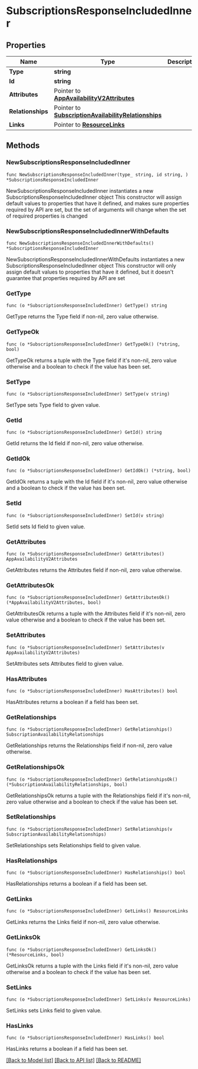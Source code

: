 # SubscriptionsResponseIncludedInner

## Properties

Name | Type | Description | Notes
------------ | ------------- | ------------- | -------------
**Type** | **string** |  | 
**Id** | **string** |  | 
**Attributes** | Pointer to [**AppAvailabilityV2Attributes**](AppAvailabilityV2Attributes.md) |  | [optional] 
**Relationships** | Pointer to [**SubscriptionAvailabilityRelationships**](SubscriptionAvailabilityRelationships.md) |  | [optional] 
**Links** | Pointer to [**ResourceLinks**](ResourceLinks.md) |  | [optional] 

## Methods

### NewSubscriptionsResponseIncludedInner

`func NewSubscriptionsResponseIncludedInner(type_ string, id string, ) *SubscriptionsResponseIncludedInner`

NewSubscriptionsResponseIncludedInner instantiates a new SubscriptionsResponseIncludedInner object
This constructor will assign default values to properties that have it defined,
and makes sure properties required by API are set, but the set of arguments
will change when the set of required properties is changed

### NewSubscriptionsResponseIncludedInnerWithDefaults

`func NewSubscriptionsResponseIncludedInnerWithDefaults() *SubscriptionsResponseIncludedInner`

NewSubscriptionsResponseIncludedInnerWithDefaults instantiates a new SubscriptionsResponseIncludedInner object
This constructor will only assign default values to properties that have it defined,
but it doesn't guarantee that properties required by API are set

### GetType

`func (o *SubscriptionsResponseIncludedInner) GetType() string`

GetType returns the Type field if non-nil, zero value otherwise.

### GetTypeOk

`func (o *SubscriptionsResponseIncludedInner) GetTypeOk() (*string, bool)`

GetTypeOk returns a tuple with the Type field if it's non-nil, zero value otherwise
and a boolean to check if the value has been set.

### SetType

`func (o *SubscriptionsResponseIncludedInner) SetType(v string)`

SetType sets Type field to given value.


### GetId

`func (o *SubscriptionsResponseIncludedInner) GetId() string`

GetId returns the Id field if non-nil, zero value otherwise.

### GetIdOk

`func (o *SubscriptionsResponseIncludedInner) GetIdOk() (*string, bool)`

GetIdOk returns a tuple with the Id field if it's non-nil, zero value otherwise
and a boolean to check if the value has been set.

### SetId

`func (o *SubscriptionsResponseIncludedInner) SetId(v string)`

SetId sets Id field to given value.


### GetAttributes

`func (o *SubscriptionsResponseIncludedInner) GetAttributes() AppAvailabilityV2Attributes`

GetAttributes returns the Attributes field if non-nil, zero value otherwise.

### GetAttributesOk

`func (o *SubscriptionsResponseIncludedInner) GetAttributesOk() (*AppAvailabilityV2Attributes, bool)`

GetAttributesOk returns a tuple with the Attributes field if it's non-nil, zero value otherwise
and a boolean to check if the value has been set.

### SetAttributes

`func (o *SubscriptionsResponseIncludedInner) SetAttributes(v AppAvailabilityV2Attributes)`

SetAttributes sets Attributes field to given value.

### HasAttributes

`func (o *SubscriptionsResponseIncludedInner) HasAttributes() bool`

HasAttributes returns a boolean if a field has been set.

### GetRelationships

`func (o *SubscriptionsResponseIncludedInner) GetRelationships() SubscriptionAvailabilityRelationships`

GetRelationships returns the Relationships field if non-nil, zero value otherwise.

### GetRelationshipsOk

`func (o *SubscriptionsResponseIncludedInner) GetRelationshipsOk() (*SubscriptionAvailabilityRelationships, bool)`

GetRelationshipsOk returns a tuple with the Relationships field if it's non-nil, zero value otherwise
and a boolean to check if the value has been set.

### SetRelationships

`func (o *SubscriptionsResponseIncludedInner) SetRelationships(v SubscriptionAvailabilityRelationships)`

SetRelationships sets Relationships field to given value.

### HasRelationships

`func (o *SubscriptionsResponseIncludedInner) HasRelationships() bool`

HasRelationships returns a boolean if a field has been set.

### GetLinks

`func (o *SubscriptionsResponseIncludedInner) GetLinks() ResourceLinks`

GetLinks returns the Links field if non-nil, zero value otherwise.

### GetLinksOk

`func (o *SubscriptionsResponseIncludedInner) GetLinksOk() (*ResourceLinks, bool)`

GetLinksOk returns a tuple with the Links field if it's non-nil, zero value otherwise
and a boolean to check if the value has been set.

### SetLinks

`func (o *SubscriptionsResponseIncludedInner) SetLinks(v ResourceLinks)`

SetLinks sets Links field to given value.

### HasLinks

`func (o *SubscriptionsResponseIncludedInner) HasLinks() bool`

HasLinks returns a boolean if a field has been set.


[[Back to Model list]](../README.md#documentation-for-models) [[Back to API list]](../README.md#documentation-for-api-endpoints) [[Back to README]](../README.md)


